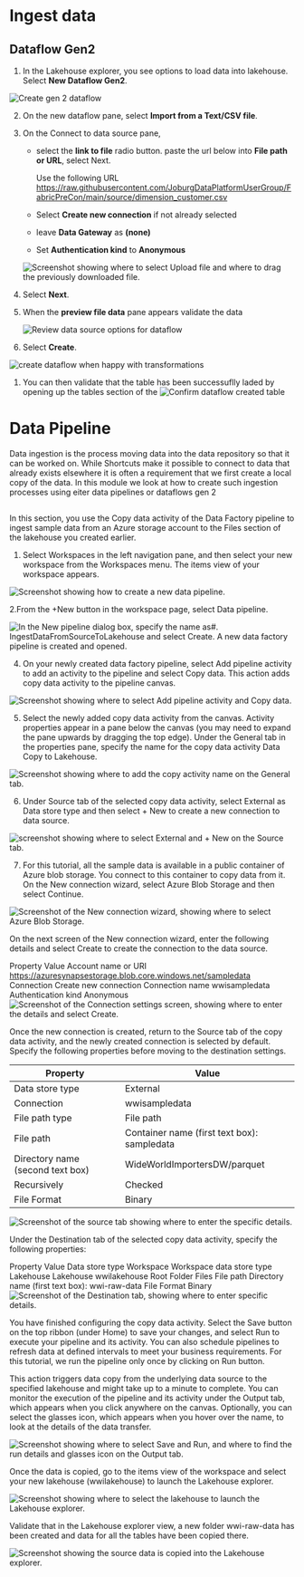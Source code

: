 # Ingest data

## Dataflow Gen2

1. In the Lakehouse explorer, you see options to load data into lakehouse. Select **New Dataflow Gen2**.

![Create gen 2 dataflow](/images/create-dataflow-gen2.png)

2. On the new dataflow pane, select **Import from a Text/CSV file**.


3. On the Connect to data source pane, 
    -   select the **link to file** radio button. paste the url below into **File path or URL**, select Next.

        Use the following URL
        https://raw.githubusercontent.com/JoburgDataPlatformUserGroup/FabricPreCon/main/source/dimension_customer.csv
    - Select **Create new connection** if not already selected
    - leave **Data Gateway** as **(none)**
    - Set **Authentication kind** to **Anonymous**

    ![Screenshot showing where to select Upload file and where to drag the previously downloaded file.](/images/dataflow-source.png)

4. Select **Next**.

5. When the **preview file data** pane appears validate the data 

    ![Review data source options for dataflow](/images/dataflow-reviewdata.png)

6. Select **Create**.

![create dataflow when happy with transformations](/images/dataflow-publish.png)



1. You can then validate that the table has been successuflly laded by opening up the tables section of the 
![Confirm dataflow created table ](/images/dataflow-confirm-new-table.png)


# Data Pipeline

Data ingestion is the process moving data into the data repository so that it can be worked on. While Shortcuts make it possible to connect to data that already exists elsewhere it is often a requirement that we first create a local copy of the data. In this module we look at how to create such ingestion processes using eiter data pipelines or dataflows gen 2 

## 
In this section, you use the Copy data activity of the Data Factory pipeline to ingest sample data from an Azure storage account to the Files section of the lakehouse you created earlier.

1. Select Workspaces in the left navigation pane, and then select your new workspace from the Workspaces menu. The items view of your workspace appears.

![Screenshot showing how to create a new data pipeline.](/images/create-data-pipeline.png)

2.From the +New button in the workspace page, select Data pipeline.

![In the New pipeline dialog box, specify the name as ]()#. IngestDataFromSourceToLakehouse and select Create. A new data factory pipeline is created and opened.

4. On your newly created data factory pipeline, select Add pipeline activity to add an activity to the pipeline and select Copy data. This action adds copy data activity to the pipeline canvas.

![Screenshot showing where to select Add pipeline activity and Copy data.]()

5. Select the newly added copy data activity from the canvas. Activity properties appear in a pane below the canvas (you may need to expand the pane upwards by dragging the top edge). Under the General tab in the properties pane, specify the name for the copy data activity Data Copy to Lakehouse.

![Screenshot showing where to add the copy activity name on the General tab.]()

6. Under Source tab of the selected copy data activity, select External as Data store type and then select + New to create a new connection to data source.

![screenshot showing where to select External and + New on the Source tab.]()

7. For this tutorial, all the sample data is available in a public container of Azure blob storage. You connect to this container to copy data from it. On the New connection wizard, select Azure Blob Storage and then select Continue.

![Screenshot of the New connection wizard, showing where to select Azure Blob Storage.]()

On the next screen of the New connection wizard, enter the following details and select Create to create the connection to the data source.

Property	Value
Account name or URI	https://azuresynapsestorage.blob.core.windows.net/sampledata
Connection	Create new connection
Connection name	wwisampledata
Authentication kind	Anonymous
![Screenshot of the Connection settings screen, showing where to enter the details and select Create.]()

Once the new connection is created, return to the Source tab of the copy data activity, and the newly created connection is selected by default. Specify the following properties before moving to the destination settings.

Property | Value
---|---
Data store type |	External
Connection |	wwisampledata
File path type	| File path
File path |	Container name (first text box): sampledata
Directory name (second text box) |  WideWorldImportersDW/parquet
Recursively |	Checked
File Format |	Binary

![Screenshot of the source tab showing where to enter the specific details.]()

Under the Destination tab of the selected copy data activity, specify the following properties:

Property	Value
Data store type	Workspace
Workspace data store type	Lakehouse
Lakehouse	wwilakehouse
Root Folder	Files
File path	Directory name (first text box): wwi-raw-data
File Format	Binary
![Screenshot of the Destination tab, showing where to enter specific details.]()

You have finished configuring the copy data activity. Select the Save button on the top ribbon (under Home) to save your changes, and select Run to execute your pipeline and its activity. You can also schedule pipelines to refresh data at defined intervals to meet your business requirements. For this tutorial, we run the pipeline only once by clicking on Run button.

This action triggers data copy from the underlying data source to the specified lakehouse and might take up to a minute to complete. You can monitor the execution of the pipeline and its activity under the Output tab, which appears when you click anywhere on the canvas. Optionally, you can select the glasses icon, which appears when you hover over the name, to look at the details of the data transfer.

![Screenshot showing where to select Save and Run, and where to find the run details and glasses icon on the Output tab.]()

Once the data is copied, go to the items view of the workspace and select your new lakehouse (wwilakehouse) to launch the Lakehouse explorer.

![Screenshot showing where to select the lakehouse to launch the Lakehouse explorer.]()

Validate that in the Lakehouse explorer view, a new folder wwi-raw-data has been created and data for all the tables have been copied there.

![Screenshot showing the source data is copied into the Lakehouse explorer.]()